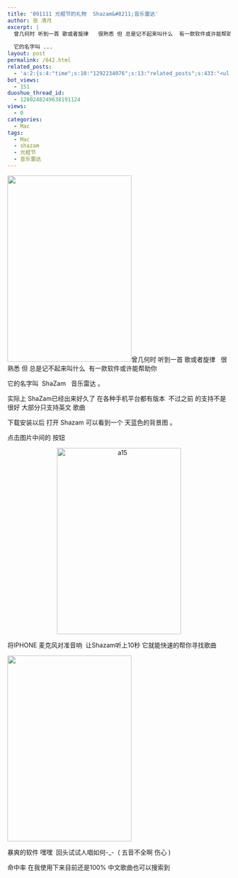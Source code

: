 ```yaml
---
title: '091111 光棍节的礼物  Shazam&#8211;音乐雷达'
author: 张 清月
excerpt: |
  曾几何时 听到一首 歌或者旋律   很熟悉 但 总是记不起来叫什么  有一款软件或许能帮助你
  
  它的名字叫 ...
layout: post
permalink: /642.html
related_posts:
  - 'a:2:{s:4:"time";s:10:"1292234076";s:13:"related_posts";s:433:"<ul class="related_post"><li><a href="http://blog.80aj.com/2010/05/23/100523-%e6%b7%b1%e5%ba%a6%e7%9d%a1%e7%9c%a0/" title="100523 深度睡眠">100523 深度睡眠</a></li><li><a href="http://blog.80aj.com/2010/04/15/100415-%e5%ae%89%e9%9d%99%e4%b8%ad%e4%b8%8d%e5%ae%89%e5%88%86%e7%9a%84%e6%98%af%e9%82%a3%e9%a2%97%e5%bf%83/" title="100415 安静中不安分的是那颗心">100415 安静中不安分的是那颗心</a></li></ul>";}'
bot_views:
  - 151
duoshuo_thread_id:
  - 1280248249638191124
views:
  - 0
categories:
  - Mac
tags:
  - Mac
  - shazam
  - 光棍节
  - 音乐雷达
---
```

[<img class="aligncenter" src="http://image.91.com/zn.sj/2009/05/18/ip_pc_shazam_007.jpg" alt="" width="280" height="420" />][1]曾几何时 听到一首 歌或者旋律   很熟悉 但 总是记不起来叫什么  有一款软件或许能帮助你

它的名字叫  ShaZam   音乐雷达 。

实际上 ShaZam已经出来好久了 在各种手机平台都有版本  不过之前 的支持不是很好 大部分只支持英文 歌曲

下载安装以后 打开 Shazam 可以看到一个 天蓝色的背景图 。

点击图片中间的 按钮

<p style="text-align: center;">
  <a href="http://www.80aj.com/wp-content/uploads/2009/11/a15.jpg"><img class="size-full wp-image-648 aligncenter" title="a15" src="http://www.80aj.com/wp-content/uploads/2009/11/a15.jpg" alt="a15" width="280" height="420" /></a><a href="http://www.80aj.com/wp-content/uploads/2009/11/ip_pc_shazam_001.jpg"></a>
</p>

将IPHONE 麦克风对准音响  让Shazam听上10秒 它就能快速的帮你寻找歌曲

[<img class="aligncenter" src="http://image.91.com/zn.sj/2009/05/18/ip_pc_shazam_017.jpg" alt="" width="280" height="419" />][2]

[][3]

暴爽的软件 嘿嘿  回头试试人唱如何-_-  ( 五音不全啊 伤心 )

命中率 在我使用下来目前还是100% 中文歌曲也可以搜索到

 [1]: http://www.80aj.com/wp-content/uploads/2009/11/a1.jpg
 [2]: null
 [3]: http://www.80aj.com/wp-content/uploads/2009/11/ip_pc_shazam_0051.jpg